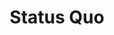 ---
title: "Status Quo"
summary: "Status Quo are a British rock band that formed in 1962. The group originated in London and was founded by Francis Rossi and Alan Lancaster while they were still schoolboys. After a number of name and lineup changes, which included the introduction of John Coghlan in 1963 and Rick Parfitt in 1967, the band became The Status Quo in 1967 and Status Quo in 1969. As of 2022, the group have been active for 60 consecutive years .They have had over 60 chart hits in the UK - more than any other rock band - including \"Pictures of Matchstick Men\", \"Down Down\", \"Rockin' All Over the World\", \"Whatever You Want\", \"In the Army Now\", and \"What You're Proposing\". Twenty-two of these reached the Top 10 in the UK Singles Chart, and fifty-seven reached the Top 40. They have released over 100 singles and 33 albums, most of which were bestsellers. Since reaching number 5 on the UK albums chart in 1972 with Piledriver, Status Quo have achieved a career total of 25 UK top ten albums, extending all the way up to their most recent release, Backbone, in 2019. As of 2015, they were one of only 50 artists to have ever achieved more than 500 total weeks on the UK Albums Chart. With their various records for both single and album releases, Status Quo are one of the most successful bands of all time in the UK.
In July 1985 the band opened Live Aid at Wembley Stadium with \"Rockin' All Over the World\". In 1991, Status Quo received a Brit Award for Outstanding Contribution to Music. Status Quo appeared on the BBC's Top of the Pops more than any other band. Their success and longevity as well, in part, as their connections to the British Royal Family, including philanthropic work with the Prince's Trust, have seen them frequently described as a \"national institution\" by the media."
slug: "status-quo"
image: "status-quo.jpg"
apple_music_artist_url: "None"
wikipedia_url: "https://en.wikipedia.org/wiki/Status_Quo_(band)"
---